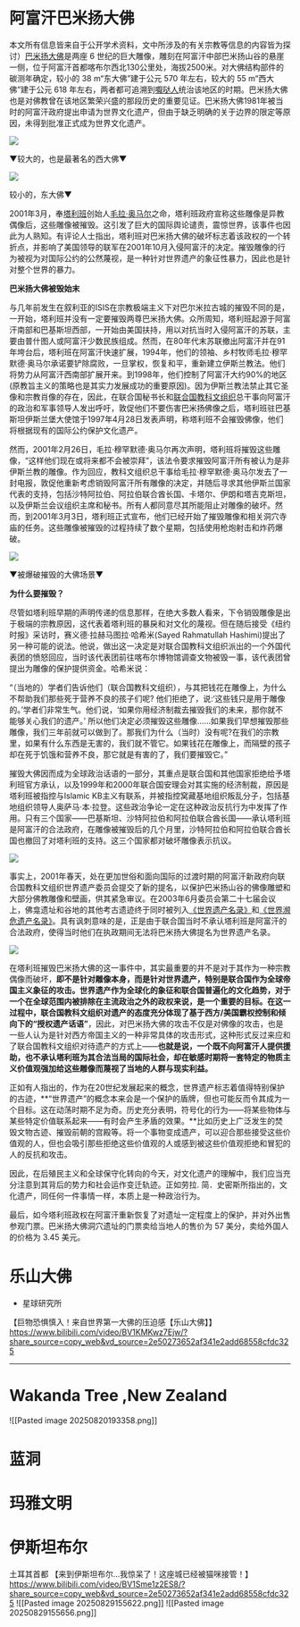 # 阿富汗巴米扬大佛

本文所有信息皆来自于公开学术资料，文中所涉及的有关宗教等信息的内容皆为探讨）[巴米扬大佛](https://zhida.zhihu.com/search?content_id=230769950&content_type=Article&match_order=1&q=%E5%B7%B4%E7%B1%B3%E6%89%AC%E5%A4%A7%E4%BD%9B&zhida_source=entity)是两座 6 世纪的巨大雕像，雕刻在阿富汗中部巴米扬山谷的悬崖一侧，位于阿富汗首都喀布尔西北130公里处，海拔2500米。对大佛结构部件的碳测年确定，较小的 38 m“东大佛”建于公元 570 年左右，较大的 55 m“西大佛”建于公元 618 年左右，两者都可追溯到[嚈哒人](https://zhida.zhihu.com/search?content_id=230769950&content_type=Article&match_order=1&q=%E5%9A%88%E5%93%92%E4%BA%BA&zhida_source=entity)统治该地区的时期。巴米扬大佛也是对佛教曾在该地区繁荣兴盛的那段历史的重要见证。巴米扬大佛1981年被当时的阿富汗政府提出申请为世界文化遗产，但由于缺乏明确的关于边界的限定等原因，未得到批准正式成为世界文化遗产。

![](https://pic4.zhimg.com/v2-1969dcf9249d4e5ead4cca0a5a2a9d01_1440w.jpg)

▼较大的，也是最著名的西大佛▼

![](https://pica.zhimg.com/v2-64f6ae74ddc0afbcee56f25534897768_1440w.jpg)

较小的，东大佛▼

2001年3月，奉[塔利班](https://zhida.zhihu.com/search?content_id=230769950&content_type=Article&match_order=1&q=%E5%A1%94%E5%88%A9%E7%8F%AD&zhida_source=entity)创始人[毛拉·奥马尔](https://zhida.zhihu.com/search?content_id=230769950&content_type=Article&match_order=1&q=%E6%AF%9B%E6%8B%89%C2%B7%E5%A5%A5%E9%A9%AC%E5%B0%94&zhida_source=entity)之命，塔利班政府宣称这些雕像是异教偶像后，这些雕像被摧毁。这引发了巨大的国际舆论谴责，震惊世界，该事件也因此为人熟知。有评论人士指出，塔利班对巴米扬大佛的破坏标志着该政权的一个转折点，并影响了美国领导的联军在2001年10月入侵阿富汗的决定。摧毁雕像的行为被视为对国际公约的公然蔑视，是一种针对世界遗产的象征性暴力，因此也是针对整个世界的暴力。

  

**巴米扬大佛被毁始末**

与几年前发生在叙利亚的ISIS在宗教极端主义下对巴尔米拉古城的摧毁不同的是，一开始，塔利班并没有一定要摧毁两尊巴米扬大佛。众所周知，塔利班起源于阿富汗南部和巴基斯坦西部，一开始由美国扶持，用以对抗当时入侵阿富汗的苏联，主要由普什图人或阿富汗少数民族组成。然而，在80年代末苏联撤出阿富汗并在91年垮台后，塔利班在阿富汗快速扩展，1994年，他们的领袖、乡村牧师毛拉·穆罕默德·奥马尔承诺要铲除腐败，一旦掌权，恢复和平，重新建立伊斯兰教法。他们将势力从阿富汗西南部扩展开来。到1998年，他们控制了阿富汗大约90%的地区(原教旨主义的策略也是其实力发展成功的重要原因)。因为伊斯兰教法禁止其它圣像和宗教肖像的存在，因此，在联合国秘书长和[联合国教科文组织](https://zhida.zhihu.com/search?content_id=230769950&content_type=Article&match_order=1&q=%E8%81%94%E5%90%88%E5%9B%BD%E6%95%99%E7%A7%91%E6%96%87%E7%BB%84%E7%BB%87&zhida_source=entity)总干事向阿富汗的政治和军事领导人发出呼吁，敦促他们不要伤害巴米扬佛像之后，塔利班驻巴基斯坦伊斯兰堡大使馆于1997年4月28日发表声明，称塔利班不会摧毁佛像，他们将根据现有的国际公约保护文化遗产。

然而，2001年2月26日，毛拉·穆罕默德·奥马尔再次声明，塔利班将摧毁这些雕像，“这样他们现在或将来都不会被崇拜”，该法令要求摧毁阿富汗所有被认为是非伊斯兰教的雕像。作为回应，教科文组织总干事给毛拉·穆罕默德·奥马尔发去了一封电报，敦促他重新考虑销毁阿富汗所有雕像的决定，并随后寻求其他伊斯兰国家代表的支持，包括沙特阿拉伯、阿拉伯联合酋长国、卡塔尔、伊朗和塔吉克斯坦，以及伊斯兰会议组织主席和秘书。所有人都同意尽其所能阻止对雕像的破坏。然而，到2001年3月3日，塔利班正式宣布，他们已经开始了摧毁雕像和相关洞穴寺庙的任务。这些雕像被摧毁的过程持续了数个星期，包括使用枪炮射击和炸药爆破。

![](https://pic4.zhimg.com/v2-2b3f4cb2f09e47de2f9ab9ed514c6cd5_1440w.jpg)

▼被爆破摧毁的大佛场景▼

  

  

**为什么要摧毁？**

尽管如塔利班早期的声明传递的信息那样，在绝大多数人看来，下令销毁雕像是出于极端的宗教原因，这代表着塔利班的暴戾和对文化的蔑视。但在随后接受《纽约时报》采访时，赛义德·拉赫马图拉·哈希米(Sayed Rahmatullah Hashimi)提出了另一种可能的说法。他说，做出这一决定是对联合国教科文组织派出的一个外国代表团的愤怒回应，当时该代表团前往喀布尔博物馆调查文物被毁一事，该代表团曾提出为雕像的保护提供资金。哈希米说：

“（当地的）学者们告诉他们（联合国教科文组织），与其把钱花在雕像上，为什么不帮助我们那些死于营养不良的孩子们呢? 他们拒绝了，说:‘这些钱只是用于雕像的。’学者们非常生气。他们说，‘如果你用经济制裁去摧毁我们的未来，那你就不能够关心我们的遗产。’ 所以他们决定必须摧毁这些雕像……如果我们早想摧毁那些雕像，我们三年前就可以做到了。那我们为什么（当时）没有呢?在我们的宗教里，如果有什么东西是无害的，我们就不管它。如果钱花在雕像上，而隔壁的孩子却在死于饥饿和营养不良，那它就是有害的了，我们要摧毁它。”

摧毁大佛因而成为全球政治话语的一部分，其重点是联合国和其他国家拒绝给予塔利班官方承认，以及1999年和2000年联合国安理会对其实施的经济制裁，原因是塔利班被指控与Islamic KB主义有联系，并被指控窝藏基地组织叛乱分子，包括基地组织领导人奥萨马·本·拉登。这些政治争论一定在这种政治反抗行为中发挥了作用。只有三个国家——巴基斯坦、沙特阿拉伯和阿拉伯联合酋长国——承认塔利班是阿富汗的合法政府，在雕像被摧毁后的几个月里，沙特阿拉伯和阿拉伯联合酋长国也撤回了对塔利班的支持。这三个国家都对破坏雕像表示抗议。

![](https://pic4.zhimg.com/v2-d6cde554218b421d85ec501e7b5a255b_1440w.jpg)

事实上，2001年春天，处在更加世俗和面向国际的过渡时期的阿富汗新政府向联合国教科文组织世界遗产委员会提交了新的提名，以保护巴米扬山谷的佛像雕塑和大部分佛教雕像和壁画，供其紧急审议。在2003年6月委员会第二十七届会议上，佛龛遗址和谷地的其他考古遗迹终于同时被列入[《世界遗产名录》](https://zhida.zhihu.com/search?content_id=230769950&content_type=Article&match_order=1&q=%E3%80%8A%E4%B8%96%E7%95%8C%E9%81%97%E4%BA%A7%E5%90%8D%E5%BD%95%E3%80%8B&zhida_source=entity)和[《世界濒危遗产名录》](https://zhida.zhihu.com/search?content_id=230769950&content_type=Article&match_order=1&q=%E3%80%8A%E4%B8%96%E7%95%8C%E6%BF%92%E5%8D%B1%E9%81%97%E4%BA%A7%E5%90%8D%E5%BD%95%E3%80%8B&zhida_source=entity)。具有讽刺意味的是，正是由于联合国当时不承认塔利班是阿富汗的合法政府，使得当时他们在执政期间无法将巴米扬大佛提名为世界遗产名录。

![](https://pic2.zhimg.com/v2-3e1a77277ccd374e95bee5a2865e787d_1440w.jpg)

在塔利班摧毁巴米扬大佛的这一事件中，其实最重要的并不是对于其作为一种宗教偶像而破坏，**即不是针对雕像本身，而是针对世界遗产，特别是联合国作为全球帝国主义象征的攻击。世界遗产作为全球化的象征和联合国普遍化的文化趋势，对于一个在全球范围内被排除在主流政治之外的政权来说，是一个重要的目标。在这一过程中，联合国教科文组织对遗产的态度充分体现了基于西方/美国霸权控制和倾向下的“授权遗产话语”**，因此，对巴米扬大佛的攻击不仅是对佛像的攻击，也是一些人认为是针对西方帝国主义的一种非常具体的攻击形式，这种形式反过来应和了联合国教科文组织对待遗产的方式上——**也就是说，一个既不向阿富汗人提供援助，也不承认塔利班为其合法当局的国际社会，却在敏感时期将一套特定的物质主义价值观强加给这些雕像而蔑视了当地的人群与现实利益。**

正如有人指出的，作为在20世纪发展起来的概念，世界遗产标志着值得特别保护的古迹，**“世界遗产”的概念本来会是一个保护的盾牌，但也可能反而令其成为一个目标。这在动荡时期不足为奇。历史充分表明，符号化的行为——将某些物体与某些特定价值联系起来——有时会产生矛盾的效果。**比如历史上广泛发生的焚毁文物古迹、摧毁前朝的宫殿等。将一个事物变成遗产，可以迎合那些接受这些价值观的人，但也会吸引那些拒绝这些价值观的人或感到被这些价值观拒绝和冒犯的人的反抗和攻击。

因此，在后殖民主义和全球保守化转向的今天，对文化遗产的理解中，我们应当充分注意到其背后的势力和社会运作变迁轨迹。正如劳拉. 简．史密斯所指出的，文化遗产，同任何一件事情一样，本质上是一种政治行为。

最后，如今塔利班政权在阿富汗重新恢复了对遗址一定程度上的保护，并对外出售参观门票。巴米扬大佛洞穴遗址的门票卖给当地人的售价为 57 美分，卖给外国人的价格为 3.45 美元。

# 乐山大佛

 - 星球研究所

【巨物恐惧慎入！来自世界第一大佛的压迫感【乐山大佛】】 https://www.bilibili.com/video/BV1KMKwz7Ejw/?share_source=copy_web&vd_source=2e50273652af341e2add68558cfdc325

----

# Wakanda Tree ,New Zealand 
![[Pasted image 20250820193358.png]]

# 蓝洞 
# 玛雅文明 

# 伊斯坦布尔  
土耳其首都 
【来到伊斯坦布尔...我惊呆了！这座城已经被猫咪接管！】 https://www.bilibili.com/video/BV1Sme1z2ES8/?share_source=copy_web&vd_source=2e50273652af341e2add68558cfdc325 
	![[Pasted image 20250829155622.png]]
	![[Pasted image 20250829155656.png]]

#